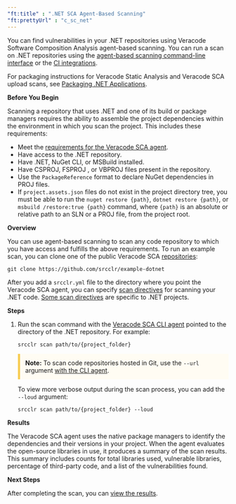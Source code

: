 ```yaml
---
"ft:title" : ".NET SCA Agent-Based Scanning"
"ft:prettyUrl" : "c_sc_net"
---
```


You can find vulnerabilities in your .NET repositories using Veracode Software Composition Analysis agent-based scanning. You can run a scan on .NET repositories using the [agent-based scanning command-line interface](https://docs.veracode.com/r/c_sc_agent_usage) or the [CI integrations](https://docs.veracode.com/r/Integrate_Veracode_SCA_Agent_Based_Scanning_with_Your_CI_Projects).

For packaging instructions for Veracode Static Analysis and Veracode SCA upload scans, see [Packaging .NET Applications](https://docs.veracode.com/r/compilation_net).


<p font-size="13pt"><b>Before You Begin</b></p>

Scanning a repository that uses .NET and one of its build or package managers requires the ability to assemble the project dependencies within the environment in which you scan the project. This includes these requirements:

- Meet the [requirements for the Veracode SCA agent](https://docs.veracode.com/r/c_sc_agent_usage).
- Have access to the .NET repository.
- Have .NET, NuGet CLI, or MSBuild installed.
- Have CSPROJ, FSPROJ , or VBPROJ files present in the repository.
- Use the `PackageReference` format to declare NuGet dependencies in PROJ files.
- If `project.assets.json` files do not exist in the project directory tree, you must be able to run the `nuget restore {path}`, `dotnet restore {path}`, or `msbuild /restore:true {path}` command, where `{path}` is an absolute or relative path to an SLN or a PROJ file, from the project root.


<p font-size="13pt"><b>Overview</b></p>

You can use agent-based scanning to scan any code repository to which you have access and fulfills the above requirements. To run an example scan, you can clone one of the public Veracode SCA [repositories](https://github.com/srcclr):

```
git clone https://github.com/srcclr/example-dotnet    
```

After you add a `srcclr.yml` file to the directory where you point the Veracode SCA agent, you can specify [scan directives](https://docs.veracode.com/r/c_sc_scan_directives) for scanning your .NET code. [Some scan directives](https://docs.veracode.com/r/NET_Scan_Directives) are specific to .NET projects.


<p font-size="13pt"><b>Steps</b></p>

1. Run the scan command with the [Veracode SCA CLI agent](https://docs.veracode.com/r/Using_the_Veracode_SCA_Command_Line_Agent) pointed to the directory of the .NET repository. For example:

    ```
    srcclr scan path/to/{project_folder}
    ```
    <p style="background-color:#FFFCF3; padding: 12px; border-left: 5px solid #F7CD55;">
    <b>Note:</b> To scan code repositories hosted in Git, use the <code>--url</code> argument <a href="https://docs.veracode.com/r/Veracode_SCA_Agent_Commands">with the CLI agent</a>.
    </p>

    To view more verbose output during the scan process, you can add the `--loud` argument:

     ```
     srcclr scan path/to/{project_folder} --loud
     ```

<p font-size="13pt"><b>Results</b></p>

The Veracode SCA agent uses the native package managers to identify the dependencies and their versions in your project. When the agent evaluates the open-source libraries in use, it produces a summary of the scan results. This summary includes counts for total libraries used, vulnerable libraries, percentage of third-party code, and a list of the vulnerabilities found.

<p font-size="13pt"><b>Next Steps</b></p>

After completing the scan, you can [view the results](https://docs.veracode.com/r/Viewing_Agent_Based_Scan_Results).
